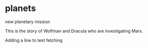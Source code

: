 # planets
 new planetary mission

This is the story of Wolfman and Dracula who are investigating Mars.

Adding a line to test fetching
